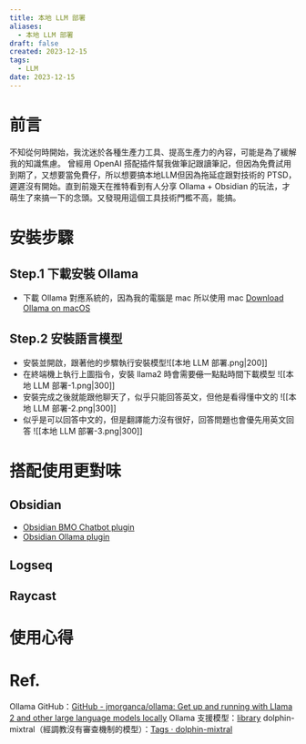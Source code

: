 ```yaml
---
title: 本地 LLM 部署
aliases:
  - 本地 LLM 部署
draft: false
created: 2023-12-15
tags:
  - LLM
date: 2023-12-15
---
```

# 前言
不知從何時開始，我沈迷於各種生產力工具、提高生產力的內容，可能是為了緩解我的知識焦慮。
曾經用 OpenAI 搭配插件幫我做筆記跟讀筆記，但因為免費試用到期了，又想要當免費仔，所以想要搞本地LLM但因為拖延症跟對技術的 PTSD，遲遲沒有開始。直到前幾天在推特看到有人分享 Ollama + Obsidian 的玩法，才萌生了來搞一下的念頭。又發現用這個工具技術門檻不高，能搞。
# 安裝步驟
## Step.1 下載安裝 Ollama
- 下載 Ollama 對應系統的，因為我的電腦是 mac 所以使用 mac
  [Download Ollama on macOS](https://ollama.ai/download)
## Step.2 安裝語言模型
- 安裝並開啟，跟著他的步驟執行安裝模型![[本地 LLM 部署.png|200]]
- 在終端機上執行上圖指令，安裝 llama2 時會需要~~億~~一點點時間下載模型
  ![[本地 LLM 部署-1.png|300]]
- 安裝完成之後就能跟他聊天了，似乎只能回答英文，但他是看得懂中文的
  ![[本地 LLM 部署-2.png|300]]
- 似乎是可以回答中文的，但是翻譯能力沒有很好，回答問題也會優先用英文回答
  ![[本地 LLM 部署-3.png|300]]
# 搭配使用更對味
## Obsidian
- [Obsidian BMO Chatbot plugin](https://github.com/longy2k/obsidian-bmo-chatbot)
- [Obsidian Ollama plugin](https://github.com/hinterdupfinger/obsidian-ollama)
## Logseq
## Raycast
# 使用心得

# Ref.
Ollama GitHub：[GitHub - jmorganca/ollama: Get up and running with Llama 2 and other large language models locally](https://github.com/jmorganca/ollama)
Ollama 支援模型：[library](https://ollama.ai/library)
dolphin-mixtral（經調教沒有審查機制的模型）：[Tags · dolphin-mixtral](https://ollama.ai/library/dolphin-mixtral/tags)
